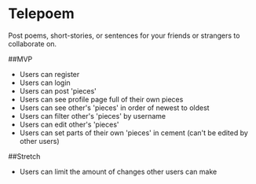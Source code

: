 # Telepoem
Post poems, short-stories, or sentences for your friends or strangers to collaborate on.

##MVP
- Users can register
- Users can login
- Users can post 'pieces'
- Users can see profile page full of their own pieces
- Users can see other's 'pieces' in order of newest to oldest
- Users can filter other's 'pieces' by username
- Users can edit other's 'pieces'
- Users can set parts of their own 'pieces' in cement (can't be edited by other users)

##Stretch
- Users can limit the amount of changes other users can make

